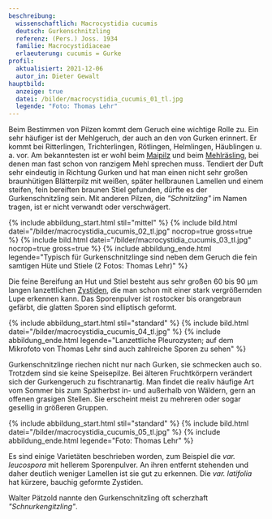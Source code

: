 ```yaml
---
beschreibung:
  wissenschaftlich: Macrocystidia cucumis
  deutsch: Gurkenschnitzling
  referenz: (Pers.) Joss. 1934
  familie: Macrocystidiaceae
  erlaeuterung: cucumis = Gurke
profil:
  aktualisiert: 2021-12-06
  autor_in: Dieter Gewalt
hauptbild:
  anzeige: true
  datei: /bilder/macrocystidia_cucumis_01_tl.jpg
  legende: "Foto: Thomas Lehr"
---
```

Beim Bestimmen von Pilzen kommt dem Geruch eine wichtige Rolle zu. Ein sehr häufiger ist der Mehlgeruch, der auch an den von Gurken erinnert. Er kommt bei Ritterlingen, Trichterlingen, Rötlingen, Helmlingen, Häublingen u. a. vor.  Am bekanntesten ist er wohl beim [Maipilz](/pilze/calocybe-gambosa-maipilz) und beim [Mehlräsling](/pilze/clitopilus-prunulus-mehlräsling),  bei denen man fast schon von ranzigem Mehl sprechen muss. Tendiert der Duft sehr eindeutig in Richtung Gurken und hat man einen nicht sehr großen braunhütigen Blätterpilz mit weißen, später hellbraunen Lamellen und einem steifen, fein bereiften braunen Stiel gefunden, dürfte es der Gurkenschnitzling sein. Mit anderen Pilzen, die *"Schnitzling"* im Namen tragen, ist er nicht verwandt oder verschwägert.

{% include abbildung_start.html stil="mittel" %}
{% include bild.html datei="/bilder/macrocystidia_cucumis_02_tl.jpg" nocrop=true gross=true %}
{% include bild.html datei="/bilder/macrocystidia_cucumis_03_tl.jpg" nocrop=true gross=true %}
{% include abbildung_ende.html legende="Typisch für Gurkenschnitzlinge sind neben dem Geruch die fein samtigen Hüte und Stiele (2 Fotos: Thomas Lehr)" %}

Die feine Bereifung an Hut und Stiel besteht aus sehr großen 60 bis 90 µm langen lanzettlichen [Zystiden](Zystiden "Glossar"), die man schon mit einer stark vergrößernden Lupe erkennen kann. Das Sporenpulver ist rostocker bis orangebraun gefärbt, die glatten Sporen sind elliptisch geformt.

{% include abbildung_start.html stil="standard" %}
{% include bild.html datei="/bilder/macrocystidia_cucumis_04_tl.jpg" %}
{% include abbildung_ende.html legende="Lanzettliche Pleurozysten; auf dem Mikrofoto von Thomas Lehr sind auch zahlreiche Sporen zu sehen" %}

Gurkenschnitzlinge riechen nicht nur nach Gurken, sie schmecken auch so. Trotzdem sind sie keine Speisepilze. Bei älteren Fruchtkörpern verändert sich der Gurkengeruch zu fischtranartig. Man findet die realiv häufige Art vom Sommer bis zum Spätherbst in- und außerhalb von Wäldern, gern an offenen grasigen Stellen. Sie erscheint meist zu mehreren oder sogar gesellig in größeren Gruppen.

{% include abbildung_start.html stil="standard" %}
{% include bild.html datei="/bilder/macrocystidia_cucumis_05_tl.jpg" %}
{% include abbildung_ende.html legende="Foto: Thomas Lehr" %}

Es sind einige Varietäten beschrieben worden, zum Beispiel die *var. leucospora* mit hellerem Sporenpulver. An ihren entfernt stehenden und daher deutlich weniger Lamellen ist sie gut zu erkennen. Die *var. latifolia* hat kürzere, bauchig geformte Zystiden.

Walter Pätzold nannte den Gurkenschnitzling oft scherzhaft *"Schnurkengitzling"*.